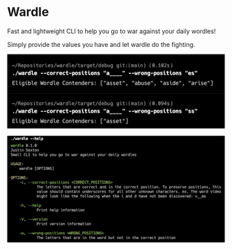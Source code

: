# Wardle
Fast and lightweight CLI to help you go to war against your daily wordles!

Simply provide the values you have and let wardle do the fighting.

![Preview image of usage](examples/usage.png)

![Preview image of help prompt](examples/help.png)

